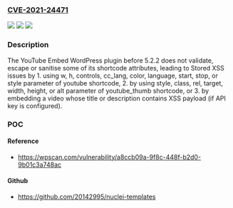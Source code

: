 ### [CVE-2021-24471](https://cve.mitre.org/cgi-bin/cvename.cgi?name=CVE-2021-24471)
![](https://img.shields.io/static/v1?label=Product&message=YouTube%20Embed&color=blue)
![](https://img.shields.io/static/v1?label=Version&message=5.2.2%3C%205.2.2%20&color=brighgreen)
![](https://img.shields.io/static/v1?label=Vulnerability&message=CWE-79%20Cross-site%20Scripting%20(XSS)&color=brighgreen)

### Description

The YouTube Embed WordPress plugin before 5.2.2 does not validate, escape or sanitise some of its shortcode attributes, leading to Stored XSS issues by 1. using w, h, controls, cc_lang, color, language, start, stop, or style parameter of youtube shortcode, 2. by using style, class, rel, target, width, height, or alt parameter of youtube_thumb shortcode, or 3. by embedding a video whose title or description contains XSS payload (if API key is configured).

### POC

#### Reference
- https://wpscan.com/vulnerability/a8ccb09a-9f8c-448f-b2d0-9b01c3a748ac

#### Github
- https://github.com/20142995/nuclei-templates

